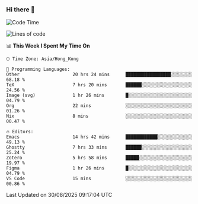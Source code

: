 ### Hi there 👋

<!--
**nicehiro/nicehiro** is a ✨ _special_ ✨ repository because its `README.md` (this file) appears on your GitHub profile.

Here are some ideas to get you started:

- 🔭 I’m currently working on ...
- 🌱 I’m currently learning ...
- 👯 I’m looking to collaborate on ...
- 🤔 I’m looking for help with ...
- 💬 Ask me about ...
- 📫 How to reach me: ...
- 😄 Pronouns: ...
- ⚡ Fun fact: ...
-->

<!--START_SECTION:waka-->
![Code Time](http://img.shields.io/badge/Code%20Time-959%20hrs%2026%20mins-blue)

![Lines of code](https://img.shields.io/badge/From%20Hello%20World%20I%27ve%20Written-1.9%20million%20lines%20of%20code-blue)

📊 **This Week I Spent My Time On** 

```text
🕑︎ Time Zone: Asia/Hong_Kong

💬 Programming Languages: 
Other                    20 hrs 24 mins      █████████████████░░░░░░░░   68.18 % 
TeX                      7 hrs 20 mins       ██████░░░░░░░░░░░░░░░░░░░   24.56 % 
Image (svg)              1 hr 26 mins        █░░░░░░░░░░░░░░░░░░░░░░░░   04.79 % 
Org                      22 mins             ░░░░░░░░░░░░░░░░░░░░░░░░░   01.26 % 
Nix                      8 mins              ░░░░░░░░░░░░░░░░░░░░░░░░░   00.47 % 

🔥 Editors: 
Emacs                    14 hrs 42 mins      ████████████░░░░░░░░░░░░░   49.13 % 
Ghostty                  7 hrs 33 mins       ██████░░░░░░░░░░░░░░░░░░░   25.24 % 
Zotero                   5 hrs 58 mins       █████░░░░░░░░░░░░░░░░░░░░   19.97 % 
Figma                    1 hr 26 mins        █░░░░░░░░░░░░░░░░░░░░░░░░   04.79 % 
VS Code                  15 mins             ░░░░░░░░░░░░░░░░░░░░░░░░░   00.86 % 
```


 Last Updated on 30/08/2025 09:17:04 UTC
<!--END_SECTION:waka-->

